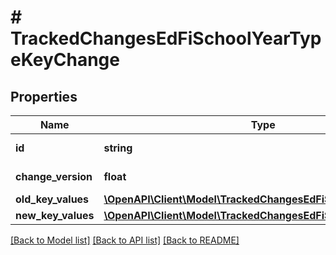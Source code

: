 # # TrackedChangesEdFiSchoolYearTypeKeyChange

## Properties

Name | Type | Description | Notes
------------ | ------------- | ------------- | -------------
**id** | **string** | Resource identifier | [optional]
**change_version** | **float** | Change version | [optional]
**old_key_values** | [**\OpenAPI\Client\Model\TrackedChangesEdFiSchoolYearTypeKey**](TrackedChangesEdFiSchoolYearTypeKey.md) |  | [optional]
**new_key_values** | [**\OpenAPI\Client\Model\TrackedChangesEdFiSchoolYearTypeKey**](TrackedChangesEdFiSchoolYearTypeKey.md) |  | [optional]

[[Back to Model list]](../../README.md#models) [[Back to API list]](../../README.md#endpoints) [[Back to README]](../../README.md)
